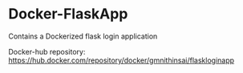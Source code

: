 # Docker-FlaskApp

Contains a Dockerized flask login application

Docker-hub repository: https://hub.docker.com/repository/docker/gmnithinsai/flaskloginapp
